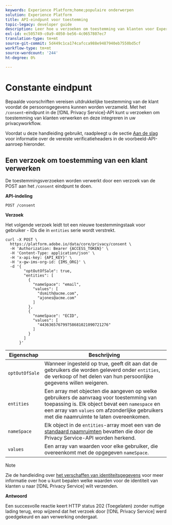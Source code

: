 ```yaml
---
keywords: Experience Platform;home;populaire onderwerpen
solution: Experience Platform
title: API-eindpunt voor toestemming
topic-legacy: developer guide
description: Leer hoe u verzoeken om toestemming van klanten voor Experience Cloud-toepassingen beheert met de Privacy Service-API.
exl-id: ec505749-c0a9-4050-be56-4c0657807ec7
translation-type: tm+mt
source-git-commit: 5d449c1ca174cafcca988e9487940eb7550bd5cf
workflow-type: tm+mt
source-wordcount: '244'
ht-degree: 0%

---
```


# Constante eindpunt

Bepaalde voorschriften vereisen uitdrukkelijke toestemming van de klant voordat de persoonsgegevens kunnen worden verzameld. Met het `/consent`-eindpunt in de [!DNL Privacy Service]-API kunt u verzoeken om toestemming van klanten verwerken en deze integreren in uw privacyworkflow.

Voordat u deze handleiding gebruikt, raadpleegt u de sectie [Aan de slag](./getting-started.md) voor informatie over de vereiste verificatieheaders in de voorbeeld-API-aanroep hieronder.

## Een verzoek om toestemming van een klant verwerken

De toestemmingsverzoeken worden verwerkt door een verzoek van de POST aan het `/consent` eindpunt te doen.

**API-indeling**

```http
POST /consent
```

**Verzoek**

Het volgende verzoek leidt tot een nieuwe toestemmingstaak voor gebruiker - IDs die in `entities` serie wordt verstrekt.

```shell
curl -X POST \
  https://platform.adobe.io/data/core/privacy/consent \
  -H 'Authorization: Bearer {ACCESS_TOKEN}' \
  -H 'Content-Type: application/json' \
  -H 'x-api-key: {API_KEY}' \
  -H 'x-gw-ims-org-id: {IMS_ORG}' \
  -d '{
        "optOutOfSale": true,
        "entities": [
          {
            "nameSpace": "email",
            "values": [
              "dsmith@acme.com",
              "ajones@acme.com"
            ]
          },
          {
            "nameSpace": "ECID",
            "values": [
              "443636576799758681021090721276"
            ]
          }
        ]
      }'
```

| Eigenschap | Beschrijving |
| --- | --- |
| `optOutOfSale` | Wanneer ingesteld op true, geeft dit aan dat de gebruikers die worden geleverd onder `entities`, de verkoop of het delen van hun persoonlijke gegevens willen weigeren. |
| `entities` | Een array met objecten die aangeven op welke gebruikers de aanvraag voor toestemming van toepassing is. Elk object bevat een `namespace` en een array van `values` om afzonderlijke gebruikers met die naamruimte te laten overeenkomen. |
| `nameSpace` | Elk object in de `entities`-array moet een van de [standaard naamruimten](./appendix.md#standard-namespaces) bevatten die door de Privacy Service-API worden herkend. |
| `values` | Een array van waarden voor elke gebruiker, die overeenkomt met de opgegeven `nameSpace`. |

>[!NOTE]
>
>Zie de handleiding over [het verschaffen van identiteitsgegevens](../identity-data.md) voor meer informatie over hoe u kunt bepalen welke waarden voor de identiteit van klanten u naar [!DNL Privacy Service] wilt verzenden.

**Antwoord**

Een succesvolle reactie keert HTTP status 202 (Toegelaten) zonder nuttige lading terug, erop wijzend dat het verzoek door [!DNL Privacy Service] werd goedgekeurd en aan verwerking ondergaat.
